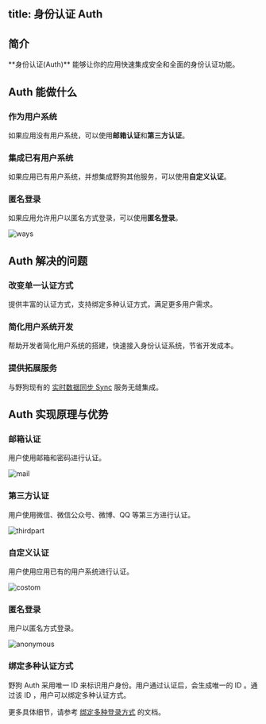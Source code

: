 
title: 身份认证 Auth
---
<h2 id='简介' class="article-heading top-heading">简介</h2>
**身份认证(Auth)** 能够让你的应用快速集成安全和全面的身份认证功能。


## Auth 能做什么

### 作为用户系统
如果应用没有用户系统，可以使用**邮箱认证**和**第三方认证**。

### 集成已有用户系统
如果应用已有用户系统，并想集成野狗其他服务，可以使用**自定义认证**。

### 匿名登录
如果应用允许用户以匿名方式登录，可以使用**匿名登录**。


<img src="/images/manyway.png" alt="ways" >


## Auth 解决的问题

### 改变单一认证方式
提供丰富的认证方式，支持绑定多种认证方式，满足更多用户需求。

### 简化用户系统开发
帮助开发者简化用户系统的搭建，快速接入身份认证系统，节省开发成本。

### 提供拓展服务
与野狗现有的 [实时数据同步 Sync](/overview/sync.html) 服务无缝集成。


## Auth 实现原理与优势

### 邮箱认证

用户使用邮箱和密码进行认证。

<img src="/images/mail.jpg" alt="mail" >



### 第三方认证 

用户使用微信、微信公众号、微博、QQ 等第三方进行认证。

<img src="/images/thirdpart.jpg" alt="thirdpart" >



### 自定义认证

用户使用应用已有的用户系统进行认证。

<img src="/images/custom.jpg" alt="costom">



### 匿名登录

用户以匿名方式登录。

<img src="/images/anonymous.jpg" alt="anonymous" >



### 绑定多种认证方式

野狗 Auth 采用唯一 ID 来标识用户身份。用户通过认证后，会生成唯一的 ID 。通过该 ID ，用户可以绑定多种认证方式。

更多具体细节，请参考 [绑定多种登录方式](/guide/auth/web/link.html) 的文档。









